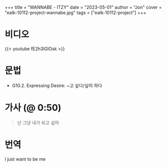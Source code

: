 +++
title  = "WANNABE - ITZY"
date   = "2023-05-01"
author = "Jon"
cover  = "ealk-10112-project-wannabe.jpg"
tags   = ["ealk-10112-project"]
+++

# 비디오

{{< youtube fE2h3lGlOsk >}}

# 문법

- G10.2. Expressing Desire: ~고 싶다/싶어 하다

# 가사 (@ 0:50)

> 난 그냥 내가 되고 싶어

# 번역

I just want to be me
